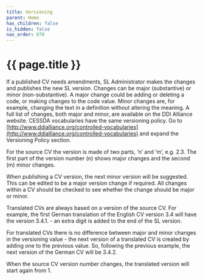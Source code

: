 ```yaml
---
title: Versioning
parent: Home
has_children: false
is_hidden: false
nav_order: 070
---
```


# {{ page.title }}

If a published CV needs amendments, SL Administrator makes the changes and publishes the new SL version.
Changes can be major (substantive) or minor (non-substantive).
A major change could be adding or deleting a code, or making changes to the code value.
Minor changes are, for example, changing the text in a definition without altering the meaning.
A full list of changes, both major and minor, are available on the DDI Alliance website.
CESSDA vocabularies have the same versioning policy.
Go to [http://www.ddialliance.org/controlled-vocabularies](http://www.ddialliance.org/controlled-vocabularies)
and expand the Versioning Policy section.

For the source CV the version is made of two parts, ‘n’ and ‘m’, e.g. 2.3.
The first part of the version number (n) shows major changes and the second (m) minor changes.

When publishing a CV version, the next minor version will be suggested.
This can be edited to be a major version change if required.
All changes within a CV should be checked to see whether the change should be major or minor.

Translated CVs are always based on a version of the source CV.
For example, the first German translation of the English CV version 3.4 will have the version 3.4.1. -
an extra digit is added to the end of the SL version.

For translated CVs there is no difference between major and minor changes in the versioning value -
the next version of a translated CV is created by adding one to the previous value.
So, following the previous example, the next version of the German CV will be 3.4.2.

When the source CV version number changes, the translated version will start again from 1.

